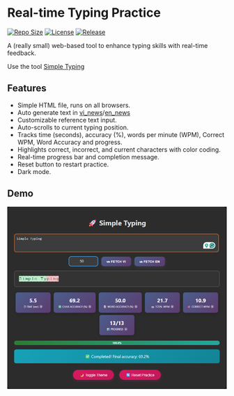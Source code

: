 # Real-time Typing Practice

[![Repo Size](https://img.shields.io/github/repo-size/mrzaizai2k/simple-typing?style=flat-square)](https://github.com/mrzaizai2k/simple-typing)
[![License](https://img.shields.io/github/license/mrzaizai2k/simple-typing?style=flat-square)](https://opensource.org/licenses/MIT)
[![Release](https://img.shields.io/github/v/release/mrzaizai2k/simple-typing?style=flat-square)](https://github.com/mrzaizai2k/simple-typing/releases)

A (really small) web-based tool to enhance typing skills with real-time feedback.

Use the tool [Simple Typing](https://mrzaizai2k.github.io/typing.html)


## Features
- Simple HTML file, runs on all browsers.
- Auto generate text in [vi_news](https://vnexpress.net/)/[en_news](https://e.vnexpress.net/)
- Customizable reference text input.
- Auto-scrolls to current typing position.
- Tracks time (seconds), accuracy (%), words per minute (WPM), Correct WPM, Word Accuracy and progress.
- Highlights correct, incorrect, and current characters with color coding.
- Real-time progress bar and completion message.
- Reset button to restart practice.
- Dark mode.

## Demo
![Demo Image](docs/demo.png)


